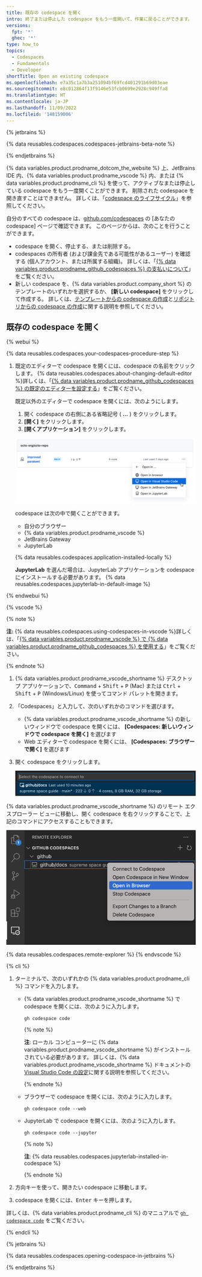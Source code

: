 ```yaml
---
title: 既存の codespace を開く
intro: 終了または停止した codespace をもう一度開いて、作業に戻ることができます。
versions:
  fpt: '*'
  ghec: '*'
type: how_to
topics:
  - Codespaces
  - Fundamentals
  - Developer
shortTitle: Open an existing codespace
ms.openlocfilehash: e7a35c1a7b3a251094bf69fcd401291b69d03eae
ms.sourcegitcommit: e8c012864f13f9146e53fcb0699e2928c949ffa8
ms.translationtype: HT
ms.contentlocale: ja-JP
ms.lasthandoff: 11/09/2022
ms.locfileid: '148159006'
---
```

{% jetbrains %}

{% data reusables.codespaces.codespaces-jetbrains-beta-note %}

{% endjetbrains %}

{% data variables.product.prodname_dotcom_the_website %} 上、JetBrains IDE 内、{% data variables.product.prodname_vscode %} 内、または {% data variables.product.prodname_cli %} を使って、アクティブなまたは停止している codespace をもう一度開くことができます。 削除された codespace を開き直すことはできません。 詳しくは、「[codespace のライフサイクル](/codespaces/developing-in-codespaces/the-codespace-lifecycle)」を参照してください。

自分のすべての codespace は、[github.com/codespaces](https://github.com/codespaces) の [あなたの codespace] ページで確認できます。 このページからは、次のことを行うことができます。

- codespace を開く、停止する、または削除する。
- codespaces の所有者 (および課金先である可能性があるユーザー) を確認する (個人アカウント、または所属する組織)。 詳しくは、「[{% data variables.product.prodname_github_codespaces %} の支払いについて](/billing/managing-billing-for-github-codespaces/about-billing-for-github-codespaces)」をご覧ください。
- 新しい codespace を、{% data variables.product.company_short %} のテンプレートのいずれかを選択するか、 **[新しい codespace]** をクリックして作成する。 詳しくは、[テンプレートからの codespace の作成](/codespaces/developing-in-codespaces/creating-a-codespace-from-a-template)と[リポジトリからの codespace の作成](/codespaces/developing-in-codespaces/creating-a-codespace-for-a-repository)に関する説明を参照してください。

## 既存の codespace を開く

{% webui %}

{% data reusables.codespaces.your-codespaces-procedure-step %}
1. 既定のエディターで codespace を開くには、codespace の名前をクリックします。 {% data reusables.codespaces.about-changing-default-editor %}詳しくは、「[{% data variables.product.prodname_github_codespaces %} の既定のエディターを設定する](/codespaces/customizing-your-codespace/setting-your-default-editor-for-github-codespaces)」をご覧ください。
   
   既定以外のエディターで codespace を開くには、次のようにします。
   
   1. 開く codespace の右側にある省略記号 ( **...** ) をクリックします。
   1. **[開く]** をクリックします。
   1. **[開くアプリケーション]** をクリックします。

   ![[Visual Studio Code で開く] が強調されている [開く] ダイアログ ボックスのスクリーンショット](/assets/images/help/codespaces/open-codespace-in-another-editor.png)

   codespace は次の中で開くことができます。
   * 自分のブラウザー
   * {% data variables.product.prodname_vscode %}
   * JetBrains Gateway
   * JupyterLab

   {% data reusables.codespaces.application-installed-locally %}

   **JupyterLab** を選んだ場合は、JupyterLab アプリケーションを codespace にインストールする必要があります。 {% data reusables.codespaces.jupyterlab-in-default-image %}

{% endwebui %}

{% vscode %}

{% note %}

**注:** {% data reusables.codespaces.using-codespaces-in-vscode %}詳しくは、「[{% data variables.product.prodname_vscode %} で {% data variables.product.prodname_github_codespaces %} を使用する](/codespaces/developing-in-codespaces/using-github-codespaces-in-visual-studio-code)」をご覧ください。

{% endnote %}

1. {% data variables.product.prodname_vscode_shortname %} デスクトップ アプリケーションで、<kbd>Command</kbd> + <kbd>Shift</kbd> + <kbd>P</kbd> (Mac) または <kbd>Ctrl</kbd> + <kbd>Shift</kbd> + <kbd>P</kbd> (Windows/Linux) を使ってコマンド パレットを開きます。
1. 「Codespaces」と入力して、次のいずれかのコマンドを選びます。
   - {% data variables.product.prodname_vscode_shortname %} の新しいウィンドウで codespace を開くには、 **[Codespaces: 新しいウィンドウで codespace を開く]** を選びます
   - Web エディターで codespace を開くには、 **[Codespaces: ブラウザーで開く]** を選びます
1. 開く codespace をクリックします。
   
   ![Visual Studio Code での codespace の一覧のスクリーンショット](/assets/images/help/codespaces/open-codespace-from-vscode.png)

{% data variables.product.prodname_vscode_shortname %} のリモート エクスプローラー ビューに移動し、開く codespace を右クリックすることで、上記のコマンドにアクセスすることもできます。

![[ブラウザーで開く] が強調されている、リモート エクスプローラーで選ばれた codespace のスクリーンショット](/assets/images/help/codespaces/open-codespace-remote-explorer.png)

{% data reusables.codespaces.remote-explorer %} {% endvscode %}

{% cli %}

1. ターミナルで、次のいずれかの {% data variables.product.prodname_cli %} コマンドを入力します。
   - {% data variables.product.prodname_vscode_shortname %} で codespace を開くには、次のように入力します。

     ```shell{:copy}
     gh codespace code
     ```
     
     {% note %}

     **注**: ローカル コンピューターに {% data variables.product.prodname_vscode_shortname %} がインストールされている必要があります。 詳しくは、{% data variables.product.prodname_vscode_shortname %} ドキュメントの [Visual Studio Code の設定](https://code.visualstudio.com/docs/setup/setup-overview)に関する説明を参照してください。

     {% endnote %}
     
   - ブラウザーで codespace を開くには、次のように入力します。
  
     ```shell{:copy}
     gh codespace code --web
     ```

   - JupyterLab で codespace を開くには、次のように入力します。
  
     ```shell{:copy}
     gh codespace code --jupyter
     ```
     
     {% note %}

     **注**: {% data reusables.codespaces.jupyterlab-installed-in-codespace %}

     {% endnote %}
     
1. 方向キーを使って、開きたい codespace に移動します。
1. codespace を開くには、<kbd>Enter</kbd> キーを押します。

詳しくは、{% data variables.product.prodname_cli %} のマニュアルで [`gh codespace code`](https://cli.github.com/manual/gh_codespace_code) をご覧ください。

{% endcli %}

{% jetbrains %}

{% data reusables.codespaces.opening-codespace-in-jetbrains %}

{% endjetbrains %}
